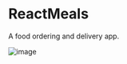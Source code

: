 # ReactMeals
A food ordering and delivery app.


![image](https://user-images.githubusercontent.com/82968631/148462239-870d0dd5-c1b2-4ac1-bcec-afc2a00a566d.png)


